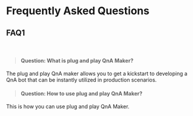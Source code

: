 # Frequently Asked Questions

<!-- 
The FAQ file requires a particular template for the questions and answers to follow, in order for the automated system to use this file for the Knowledge Base.
The template is:
<!-- Template Start -->

<!-- Question --*>

<!-- Answer -->

<!-- Answer End --*>

<!-- Template End -->

## **FAQ1**

<br>

<!-- Question -->
> #### **Question: What is plug and play QnA Maker?**
<!-- Answer -->

The plug and play QnA maker allows you to get a kickstart to developing a QnA bot that can be instantly utilized in production scenarios.
<!-- Answer End -->

<!-- Question -->
> #### **Question: How to use plug and play QnA Maker?**
<!-- Answer -->

This is how you can use plug and play QnA Maker.
<!-- Answer End -->
